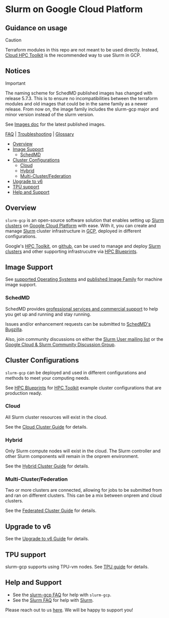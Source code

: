 # Slurm on Google Cloud Platform

## Guidance on usage

> [!CAUTION]
> Terraform modules in this repo are not meant to be used directly. Instead,
> [Cloud HPC Toolkit](https://github.com/GoogleCloudPlatform/hpc-toolkit) is the
> recommended way to use Slurm in GCP.

## Notices

> [!IMPORTANT]
> The naming scheme for SchedMD published images has changed with release 5.7.3.
> This is to ensure no incompatibilities between the terraform modules and old
> images that could be in the same family as a newer release. From now on, the
> image family includes the slurm-gcp major and minor version instead of the
> slurm version.

See [Images doc](./docs/images.md#published-image-family) for the latest
published images.

[FAQ](./docs/faq.md) | [Troubleshooting](./docs/troubleshooting.md) |
[Glossary](./docs/glossary.md)

<!-- mdformat-toc start --slug=github --no-anchors --maxlevel=3 --minlevel=2 -->

- [Overview](#overview)
- [Image Support](#image-support)
  - [SchedMD](#schedmd)
- [Cluster Configurations](#cluster-configurations)
  - [Cloud](#cloud)
  - [Hybrid](#hybrid)
  - [Multi-Cluster/Federation](#multi-clusterfederation)
- [Upgrade to v6](#upgrade-to-v6)
- [TPU support](#tpu-support)
- [Help and Support](#help-and-support)

<!-- mdformat-toc end -->

## Overview

`slurm-gcp` is an open-source software solution that enables setting up
[Slurm clusters](./docs/glossary.md#slurm) on
[Google Cloud Platform](./docs/glossary.md#gcp) with ease. With it, you can
create and manage [Slurm](./docs/glossary.md#slurm) cluster infrastructure in
[GCP](./docs/glossary.md#gcp), deployed in different configurations.

Google's
[HPC Toolkit](https://cloud.google.com/blog/products/compute/new-google-cloud-hpc-toolkit),
on [github](https://github.com/GoogleCloudPlatform/hpc-toolkit), can be used to
manage and deploy [Slurm clusters](./docs/glossary.md#slurm) and other
supporting infrastrucutre via
[HPC Blueprints](https://cloud.google.com/hpc-toolkit/docs/setup/hpc-blueprint).

## Image Support

See [supported Operating Systems](./docs/images.md#supported-operating-systems)
and [published Image Family](./docs/images.md#published-image-family) for
machine image support.

### SchedMD

SchedMD provides
[professional services and commercial support](https://www.schedmd.com/support.php)
to help you get up and running and stay running.

Issues and/or enhancement requests can be submitted to
[SchedMD's Bugzilla](https://bugs.schedmd.com).

Also, join community discussions on either the
[Slurm User mailing list](https://slurm.schedmd.com/mail.html) or the
[Google Cloud & Slurm Community Discussion Group](https://groups.google.com/forum/#!forum/google-cloud-slurm-discuss).

## Cluster Configurations

`slurm-gcp` can be deployed and used in different configurations and methods to
meet your computing needs.

See
[HPC Blueprints](https://cloud.google.com/hpc-toolkit/docs/setup/hpc-blueprint)
for
[HPC Toolkit](https://cloud.google.com/blog/products/compute/new-google-cloud-hpc-toolkit)
example cluster configurations that are production ready.

### Cloud

All Slurm cluster resources will exist in the cloud.

See the [Cloud Cluster Guide](./docs/cloud.md) for details.

### Hybrid

Only Slurm compute nodes will exist in the cloud. The Slurm controller and other
Slurm components will remain in the onprem environment.

See the [Hybrid Cluster Guide](./docs/hybrid.md) for details.

### Multi-Cluster/Federation

Two or more clusters are connected, allowing for jobs to be submitted from and
ran on different clusters. This can be a mix between onprem and cloud clusters.

See the [Federated Cluster Guide](./docs/federation.md) for details.

## Upgrade to v6

See the [Upgrade to v6 Guide](./docs/upgrade_to_v6.md) for details.

## TPU support

slurm-gcp supports using TPU-vm nodes. See [TPU guide](./docs/tpu.md) for
details.

## Help and Support

- See the [slurm-gcp FAQ](./docs/faq.md) for help with `slurm-gcp`.
- See the [Slurm FAQ](https://slurm.schedmd.com/faq.html) for help with
  [Slurm](./docs/glossary.md#slurm).

Please reach out to us
[here](./docs/faq.md#how-do-i-get-support-for-slurm-gcp-and-slurm). We will be
happy to support you!
